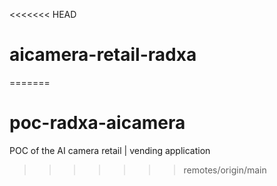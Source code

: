 <<<<<<< HEAD
# aicamera-retail-radxa
=======
# poc-radxa-aicamera
POC of the AI camera retail | vending application
>>>>>>> remotes/origin/main
